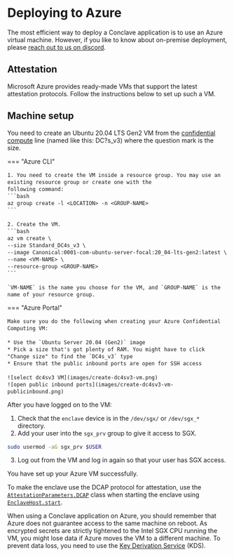 # Deploying to Azure

The most efficient way to deploy a Conclave application is to use an Azure virtual machine. However, if you like 
to know about on-premise deployment, please [reach out to us on discord](https://discord.gg/zpHKkMZ8Sw).

## Attestation

Microsoft Azure provides ready-made VMs that support the latest attestation protocols. Follow the instructions below
to set up such a VM.

## Machine setup

You need to create an Ubuntu 20.04 LTS Gen2 VM from the
[confidential compute](https://azure.microsoft.com/en-gb/solutions/confidential-compute/) line
(named like this: DC?s_v3) where the question mark is the size.

=== "Azure CLI"

    1. You need to create the VM inside a resource group. You may use an existing resource group or create one with the
    following command:
    ```bash
    az group create -l <LOCATION> -n <GROUP-NAME>
    ```

    2. Create the VM.
    ```bash
    az vm create \
    --size Standard_DC4s_v3 \
    --image Canonical:0001-com-ubuntu-server-focal:20_04-lts-gen2:latest \
    --name <VM-NAME> \
    --resource-group <GROUP-NAME>
    ```

    `VM-NAME` is the name you choose for the VM, and `GROUP-NAME` is the name of your resource group.

=== "Azure Portal"

    Make sure you do the following when creating your Azure Confidential Computing VM:

    * Use the `Ubuntu Server 20.04 (Gen2)` image
    * Pick a size that's got plenty of RAM. You might have to click "Change size" to find the `DC4s_v3` type
    * Ensure that the public inbound ports are open for SSH access

    ![select dc4sv3 VM](images/create-dc4sv3-vm.png)
    ![open public inbound ports](images/create-dc4sv3-vm-publicinbound.png)

After you have logged on to the VM:

1. Check that the `enclave` device is in the `/dev/sgx/` or `/dev/sgx_*` directory.
2. Add your user into the `sgx_prv` group to give it access to SGX.
```bash
sudo usermod -aG sgx_prv $USER
```
3. Log out from the VM and log in again so that your user has SGX access.

You have set up your Azure VM successfully.

To make the enclave use the DCAP protocol for attestation, use the
[`AttestationParameters.DCAP`](https://docs.conclave.net/api/-conclave%20-core/com.r3.conclave.host/-attestation-parameters/-d-c-a-p/-attestation-parameters.-d-c-a-p.html)
class when starting the enclave using
[`EnclaveHost.start`](https://docs.conclave.net/api/-conclave%20-core/com.r3.conclave.host/-enclave-host/start.html).

When using a Conclave application on Azure, you should remember that Azure does not guarantee access to the same 
machine on reboot. As encrypted secrets are strictly tightened to the Intel SGX CPU running the VM, you might lose data 
if Azure moves the VM to a different machine. To prevent data loss, you need to use the
[Key Derivation Service](kds-detail.md) (KDS).
